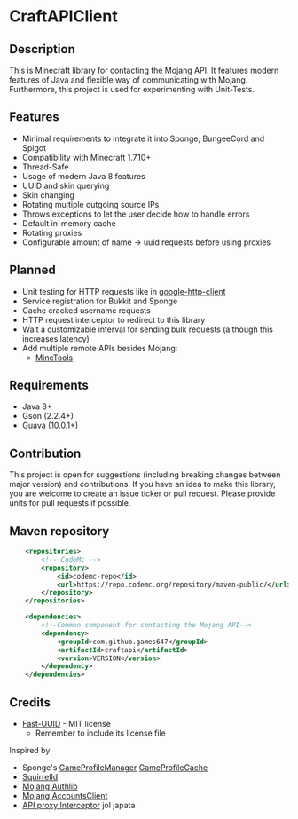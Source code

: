 # CraftAPIClient

## Description

This is Minecraft library for contacting the Mojang API. It features modern features of Java and flexible way of
communicating with Mojang. Furthermore, this project is used for experimenting with Unit-Tests.

## Features

- Minimal requirements to integrate it into Sponge, BungeeCord and Spigot
- Compatibility with Minecraft 1.7.10+
- Thread-Safe
- Usage of modern Java 8 features
- UUID and skin querying
- Skin changing
- Rotating multiple outgoing source IPs
- Throws exceptions to let the user decide how to handle errors
- Default in-memory cache
- Rotating proxies
- Configurable amount of name -> uuid requests before using proxies

## Planned

- Unit testing for HTTP requests like in [google-http-client](https://github.com/google/google-http-java-client)
- Service registration for Bukkit and Sponge
- Cache cracked username requests
- HTTP request interceptor to redirect to this library
- Wait a customizable interval for sending bulk requests (although this increases latency)
- Add multiple remote APIs besides Mojang:
  - [MineTools](https://api.minetools.eu/)

## Requirements

- Java 8+
- Gson (2.2.4+)
- Guava (10.0.1+)

## Contribution

This project is open for suggestions (including breaking changes between major version) and contributions. If you have
an idea to make this library, you are welcome to create an issue ticker or pull request. Please provide units for pull
requests if possible.

## Maven repository

```xml
	<repositories>
        <!-- CodeMc -->
        <repository>
            <id>codemc-repo</id>
            <url>https://repo.codemc.org/repository/maven-public/</url>
        </repository>
    </repositories>

    <dependencies>
        <!--Common component for contacting the Mojang API-->
        <dependency>
            <groupId>com.github.games647</groupId>
            <artifactId>craftapi</artifactId>
            <version>VERSION</version>
        </dependency>
    </dependencies>
```

## Credits

- [Fast-UUID](https://github.com/jchambers/fast-uuid) - MIT license
  - Remember to include its license file

Inspired by

- Sponge's
  [GameProfileManager](https://jd.spongepowered.org/7.0.0/org/spongepowered/api/profile/GameProfileManager.html)
  [GameProfileCache](https://jd.spongepowered.org/7.0.0/org/spongepowered/api/profile/GameProfileCache.html)
- [SquirrelId](https://github.com/EngineHub/SquirrelID)
- [Mojang Authlib](https://github.com/Techcable/Authlib)
- [Mojang AccountsClient](https://github.com/JonMcPherson/AccountsClient/)
- [API proxy Interceptor](https://github.com/Shevchik/MojangAPIProxy)
  jol japata
